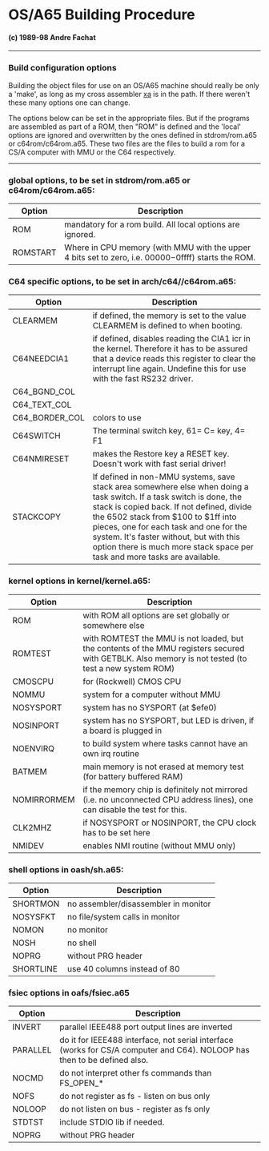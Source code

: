 #  OS/A65 Building Procedure
#### (c) 1989-98 Andre Fachat

* * *

### Build configuration options

Building the object files for use on an OS/A65 machine should really be only a
'make', as long as my cross assembler [xa](http://www.tu-chemnitz.de/~fachat/8bit/cross/index.html) is in the path. If there weren't
these many options one can change.

The options below can be set in the appropriate files. But if the programs are
assembled as part of a ROM, then "ROM" is defined and the 'local' options are
ignored and overwritten by the ones defined in stdrom/rom.a65 or
c64rom/c64rom.a65. These two files are the files to build a rom for a CS/A
computer with MMU or the C64 respectively.

* * *

### global options, to be set in stdrom/rom.a65 or c64rom/c64rom.a65:
Option      | Description
----------- | ------
ROM			| mandatory for a rom build. All local options are ignored.
ROMSTART 	| Where in CPU memory (with MMU with the upper 4 bits set to zero, i.e. $00000-$0ffff) starts the ROM.


### C64 specific options, to be set in arch/c64//c64rom.a65:
Option          | Description
--------------- | ------
CLEARMEM 		| if defined, the memory is set to the value CLEARMEM is defined to when booting.
C64NEEDCIA1 	| if defined, disables reading the CIA1 icr in the kernel. Therefore it has to be assured that         a device reads this register to clear the interrupt line again. Undefine this for use with the fast RS232 driver.
C64_BGND_COL 	|
C64_TEXT_COL 	|
C64_BORDER_COL 	| colors to use
C64SWITCH 		| The terminal switch key, 61= C= key, 4= F1
C64NMIRESET 	| makes the Restore key a RESET key. Doesn't work with fast serial driver!
STACKCOPY 		| If defined in non-MMU systems, save stack area somewhere else when doing a task switch. If a task switch is done, the stack is copied back. If not defined, divide the 6502 stack from $100 to $1ff into pieces, one for each task and one for the system. It's faster without, but with this option there is much more stack space per task and more tasks are available.


### kernel options in kernel/kernel.a65:
Option      | Description
----------- | ------
ROM 		| with ROM all options are set globally or somewhere else
ROMTEST 	| with ROMTEST the MMU is not loaded, but the contents of the MMU registers secured with GETBLK. Also memory is not tested (to test a new system ROM)
CMOSCPU 	| for (Rockwell) CMOS CPU
NOMMU 		| system for a computer without MMU
NOSYSPORT 	| system has no SYSPORT (at $efe0)
NOSINPORT 	| system has no SYSPORT, but LED is driven, if a board is plugged in
NOENVIRQ 	| to build system where tasks cannot have an own irq routine
BATMEM 		| main memory is not erased at memory test (for battery buffered RAM)
NOMIRRORMEM	| if the memory chip is definitely not mirrored (i.e. no unconnected CPU address lines), one can disable the test for this.
CLK2MHZ 	| if NOSYSPORT or NOSINPORT, the CPU clock has to be set here
NMIDEV 		| enables NMI routine (without MMU only)


### shell options in oash/sh.a65:
Option      | Description
----------- | ------
SHORTMON 	| no assembler/disassembler in monitor
NOSYSFKT 	| no file/system calls in monitor
NOMON 		| no monitor
NOSH 		| no shell
NOPRG 		| without PRG header
SHORTLINE 	| use 40 columns instead of 80

### fsiec options in oafs/fsiec.a65
Option      | Description
----------- | ------
INVERT 		| parallel IEEE488 port output lines are inverted
PARALLEL 	| do it for IEEE488 interface, not serial interface (works for CS/A computer and C64). NOLOOP has then to be defined also.
NOCMD 		| do not interpret other fs commands than FS_OPEN_*
NOFS 		| do not register as fs - listen on bus only
NOLOOP 		| do not listen on bus - register as fs only
STDTST 		| include STDIO lib if needed.
NOPRG 		| without PRG header
